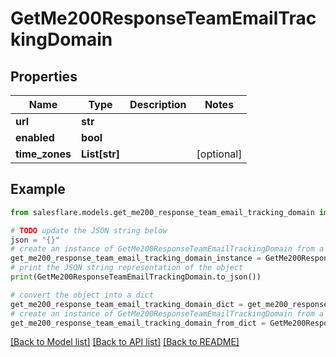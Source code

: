 # GetMe200ResponseTeamEmailTrackingDomain


## Properties

Name | Type | Description | Notes
------------ | ------------- | ------------- | -------------
**url** | **str** |  | 
**enabled** | **bool** |  | 
**time_zones** | **List[str]** |  | [optional] 

## Example

```python
from salesflare.models.get_me200_response_team_email_tracking_domain import GetMe200ResponseTeamEmailTrackingDomain

# TODO update the JSON string below
json = "{}"
# create an instance of GetMe200ResponseTeamEmailTrackingDomain from a JSON string
get_me200_response_team_email_tracking_domain_instance = GetMe200ResponseTeamEmailTrackingDomain.from_json(json)
# print the JSON string representation of the object
print(GetMe200ResponseTeamEmailTrackingDomain.to_json())

# convert the object into a dict
get_me200_response_team_email_tracking_domain_dict = get_me200_response_team_email_tracking_domain_instance.to_dict()
# create an instance of GetMe200ResponseTeamEmailTrackingDomain from a dict
get_me200_response_team_email_tracking_domain_from_dict = GetMe200ResponseTeamEmailTrackingDomain.from_dict(get_me200_response_team_email_tracking_domain_dict)
```
[[Back to Model list]](../README.md#documentation-for-models) [[Back to API list]](../README.md#documentation-for-api-endpoints) [[Back to README]](../README.md)


